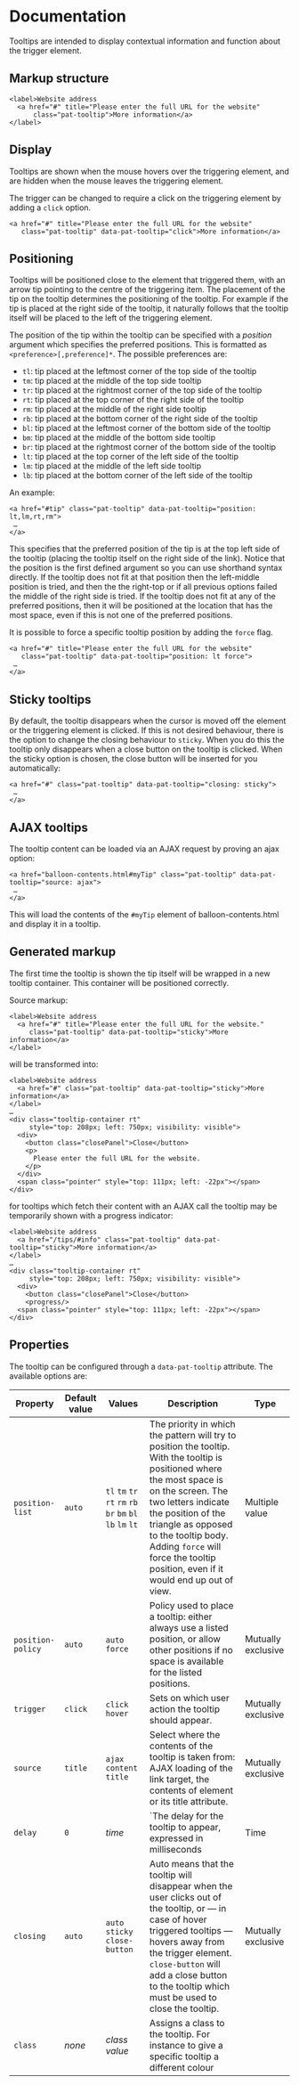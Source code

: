 # Documentation

Tooltips are intended to display contextual information and function
about the trigger element.

Markup structure
----------------

    <label>Website address
      <a href="#" title="Please enter the full URL for the website"
          class="pat-tooltip">More information</a>
    </label>

Display
-------

Tooltips are shown when the mouse hovers over the triggering element,
and are hidden when the mouse leaves the triggering element.

The trigger can be changed to require a click on the triggering element
by adding a `click` option.

    <a href="#" title="Please enter the full URL for the website"
       class="pat-tooltip" data-pat-tooltip="click">More information</a>

Positioning
-----------

Tooltips will be positioned close to the element that triggered them,
with an arrow tip pointing to the centre of the triggering item. The
placement of the tip on the tooltip determines the positioning of the
tooltip. For example if the tip is placed at the right side of the
tooltip, it naturally follows that the tooltip itself will be placed to
the left of the triggering element.

The position of the tip within the tooltip can be specified with a
*position* argument which specifies the preferred positions. This is
formatted as `<preference>[,preference]*`. The possible preferences are:

- `tl`: tip placed at the leftmost corner of the top side of the tooltip
- `tm`: tip placed at the middle of the top side tooltip
- `tr`: tip placed at the rightmost corner of the top side of the tooltip
- `rt`: tip placed at the top corner of the right side of the tooltip
- `rm`: tip placed at the middle of the right side tooltip
- `rb`: tip placed at the bottom corner of the right side of the tooltip
- `bl`: tip placed at the leftmost corner of the bottom side of the tooltip
- `bm`: tip placed at the middle of the bottom side tooltip
- `br`: tip placed at the rightmost corner of the bottom side of the tooltip
- `lt`: tip placed at the top corner of the left side of the tooltip
- `lm`: tip placed at the middle of the left side tooltip
- `lb`: tip placed at the bottom corner of the left side of the tooltip

An example:

    <a href="#tip" class="pat-tooltip" data-pat-tooltip="position: lt,lm,rt,rm">
     …
    </a>

This specifies that the preferred position of the tip is at the top left
side of the tooltip (placing the tooltip itself on the right side of the
link). Notice that the position is the first defined argument so you can use
shorthand syntax directly. If the tooltip does not fit at that position
then the left-middle position is tried, and then the the right-top or if all
previous options failed the middle of the right side is tried. If the tooltip
does not fit at any of the preferred positions, then it will be
positioned at the location that has the most space, even if this is not
one of the preferred positions.

It is possible to force a specific tooltip position by adding the
`force` flag.

    <a href="#" title="Please enter the full URL for the website"
       class="pat-tooltip" data-pat-tooltip="position: lt force">
     …
    </a>

Sticky tooltips
---------------

By default, the tooltip disappears when the cursor is moved off the element or
the triggering element is clicked. If this is not desired behaviour, there is
the option to change the closing behaviour to `sticky`. When you do this the
tooltip only disappears when a close button on the tooltip is clicked. When the
sticky option is chosen, the close button will be inserted for you
automatically:

    <a href="#" class="pat-tooltip" data-pat-tooltip="closing: sticky">
     …
    </a>

AJAX tooltips
-------------

The tooltip content can be loaded via an AJAX request by proving an ajax
option:

    <a href="balloon-contents.html#myTip" class="pat-tooltip" data-pat-tooltip="source: ajax">
     …
    </a>

This will load the contents of the `#myTip` element of
balloon-contents.html and display it in a tooltip.

Generated markup
----------------

The first time the tooltip is shown the tip itself will be wrapped in a
new tooltip container. This container will be positioned correctly.

Source markup:

    <label>Website address
      <a href="#" title="Please enter the full URL for the website."
         class="pat-tooltip" data-pat-tooltip="sticky">More information</a>
    </label>

will be transformed into:

    <label>Website address
      <a href="#" class="pat-tooltip" data-pat-tooltip="sticky">More information</a>
    </label>
    …
    <div class="tooltip-container rt"
         style="top: 208px; left: 750px; visibility: visible">
      <div>
        <button class="closePanel">Close</button>
        <p>
          Please enter the full URL for the website.
        </p>
      </div>
      <span class="pointer" style="top: 111px; left: -22px"></span>
    </div>

for tooltips which fetch their content with an AJAX call the tooltip may
be temporarily shown with a progress indicator:

    <label>Website address
      <a href="/tips/#info" class="pat-tooltip" data-pat-tooltip="sticky">More information</a>
    </label>
    …
    <div class="tooltip-container rt"
         style="top: 208px; left: 750px; visibility: visible">
      <div>
        <button class="closePanel">Close</button>
        <progress/>
      <span class="pointer" style="top: 111px; left: -22px"></span>
    </div>

Properties
----------

The tooltip can be configured through a `data-pat-tooltip` attribute.
The available options are:

| Property | Default value | Values | Description | Type |
| ----- | --------| -------- | ------- | ----------- |
| `position-list`| `auto` | `tl` `tm` `tr` `rt` `rm` `rb`  `br` `bm` `bl` `lb` `lm` `lt` | The priority in which the pattern will try to position the tooltip. With the tooltip is positioned where the most space is on the screen. The two letters indicate the position of the triangle as opposed to the tooltip body. Adding `force` will force the tooltip position, even if it would end up out of view. | Multiple value |
| `position-policy` | `auto` | `auto` `force` | Policy used to place a tooltip: either always use a listed position, or allow other positions if no space is available for the listed positions. | Mutually exclusive |
| `trigger` | `click` | `click` `hover` | Sets on which user action the tooltip should appear. | Mutually exclusive |
| `source` | `title` | `ajax` `content` `title` | Select where the contents of the tooltip is taken from: AJAX loading of the link target, the contents of element or its title attribute. | Mutually exclusive |
| `delay` | `0` | *time* | `The delay for the tooltip to appear, expressed in milliseconds | Time |
| `closing` | `auto` | `auto` `sticky` `close-button` | Auto means that the tooltip will disappear when the user clicks out of the tooltip, or — in case of hover triggered tooltips — hovers away from the trigger element. `close-button` will add a close button to the tooltip which must be used to close the tooltip. | Mutually exclusive |
| `class` | *none* | *class value* | Assigns a class to the tooltip. For instance to give a specific tooltip a different colour | |
